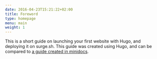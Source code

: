 ```yaml
---
date: 2016-04-23T15:21:22+02:00
title: Foreword
type: homepage
menu: main
weight: 1
---
```



This is a short guide on launching your first website with Hugo, and deploying it on surge.sh. This guide was created using Hugo, and can be compared to [a guide created in minidocs](http://hugo-minidoc.surge.sh/).